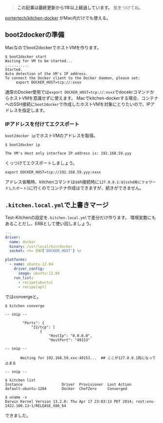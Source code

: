 <!-- too_old -->
> **この記事は最終更新から1年以上経過しています。** 気をつけてね。

[portertech/kitchen-docker](https://github.com/portertech/kitchen-docker "portertech/kitchen-docker") がMac内だけでも使える。


## boot2dockerの準備

Macなのでboot2dockerでホストVMを作ります。

```bash:
$ boot2docker start
Waiting for VM to be started...
...........
Started.
Auto detection of the VM's IP address.
To connect the Docker client to the Docker daemon, please set:
     export DOCKER_HOST=tcp://:xxxx
```

通常のDocker使用では`export DOCKER_HOST=tcp://:xxxx`でdocekrコマンドからホストVMを意識せずに使えます。
Macでkitchen-dockerする場合、コンテナへのSSH接続に`boot2docker`で作成したホストVMを対象にとりたいので、IPアドレスを指定します。

### IPアドレスを付けてエクスポート

`boot2docker ip`でホストVMのアドレスを取得。

```bash:
$ boot2docker ip

The VM's Host only interface IP address is: 192.168.59.yyy
```


くっつけてエクスポートしましょう。

```
export DOCKER_HOST=tcp://192.168.59.yyy:xxxx
```

アドレス省略時、kitchenコマンドはssh接続時に`127.0.0.1:${sshd用にフォワードしたポート}`に行くのでコンテナ作成はできますが、続きができません。


## `.kitchen.local.yml`で上書きマージ

Test-Kitchenの設定を`.kitchen.local.yml`で差分だけ作ります。
環境変数にもあることだし、ERBとして使い回しましょう。

```yaml:.kitchen.local.yml
---
driver:
  name: docker
  binary: /usr/local/bin/docker
  socket: <%= ENV['DOCKER_HOST'] %>

platforms:
  - name: ubuntu-12.04
    driver_config:
      image: ubuntu:12.04
    run_list:
      - recipe[ubuntu]
      - recipe[apt]
```

ではconvergeと。


```bash:
$ kitchen converge

-- snip --

        "Ports": {
            "22/tcp": [
                {
                    "HostIp": "0.0.0.0",
                    "HostPort": "49153"

-- snip --

       Waiting for 192.168.59.xxx:49153...  ## ここが127.0.0.1宛になって止まる

-- snip --

$ kitchen list
Instance                  Driver  Provisioner  Last Action
default-ubuntu-1204       Docker  ChefZero     Converged

$ uname -v
Darwin Kernel Version 13.2.0: Thu Apr 17 23:03:13 PDT 2014; root:xnu-2422.100.13~1/RELEASE_X86_64
```

できました。
